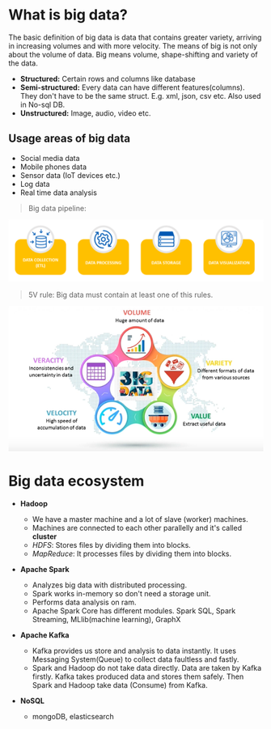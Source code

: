 # What is big data?
The basic definition of big data is data that contains greater variety, arriving in increasing volumes and with more velocity.
The means of big is not only about the volume of data. Big means volume, shape-shifting and variety of the data. 

 - **Structured:** Certain rows and columns like database
 - **Semi-structured:** Every data can have different features(columns). They don't have to be the same struct. E.g. xml, json, csv etc. Also used in No-sql DB.
 - **Unstructured:** Image, audio, video etc.

## Usage areas of big data

 - Social media data
 - Mobile phones data
 - Sensor data (IoT devices etc.)
 - Log data
 - Real time data analysis

  
>Big data pipeline:

![Big data pipeline](https://github.com/koyuboy/Big-Data-101/blob/main/images/Big%20data%20pipeline.png)

>5V rule: Big data must contain at least one of this rules.

![5V rule](https://github.com/koyuboy/Big-Data-101/blob/main/images/5V%20rule%20of%20big%20data.png)

# Big data ecosystem

 - **Hadoop** 
	 - We have a master machine and a lot of slave (worker) machines.
	 - Machines are connected to each other parallelly and it's called **cluster**
	 - *HDFS*: Stores files by dividing them into blocks.
	 - *MapReduce*: It processes files by dividing them into blocks.

 - **Apache Spark**
	 - Analyzes big data with distributed processing.
	 - Spark works in-memory so don't need a storage unit.
	 - Performs data analysis on ram.
	 - Apache Spark Core has different modules. Spark SQL, Spark Streaming, MLlib(machine learning), GraphX
 
- **Apache Kafka**
	- Kafka provides us store and analysis to data instantly. It uses Messaging System(Queue) to collect data faultless and fastly.
	- Spark and Hadoop do not take data directly. Data are taken by Kafka firstly. Kafka takes produced data and stores them safely. Then Spark and Hadoop take data (Consume) from Kafka.
- **NoSQL**
	- mongoDB, elasticsearch
